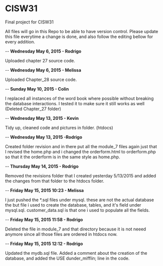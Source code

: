 # CISW31
Final project for CISW31

All files will go in this Repo to be able to have version control.
Please update this file everytime a change is done, and also follow the editing bellow for every addition.


--
<b>Wednesday May 6, 2015 - Rodrigo</b>

Uploaded chapter 27 source code.

--
<b>Wednesday May 6, 2015 - Melissa</b>

Uploaded Chapter_28 source code.

--
<b>Sunday May 10, 2015 - Colin</b>

I replaced all instances of the word book where possible without
breaking the database interactions. I tested it to make sure it still works as well
(Deleted Chapter_27 folder)

--
<b>Wednesday May 13, 2015 - Kevin</b>

Tidy up, cleaned code and pictures in folder. (htdocs)

--
<b>Wednesday May 13, 2015 -Rodrigo</b>

Created folder revision and in there put all the module_7 files again just that I revised the home.php and i changed the orderform.html to orderform.php so that it the orderform is in the same style as home.php.

--
<b>Thursday May 14, 2015 - Rodrigo</b>

Removed the revisions folder that I created yesterday 5/13/2015 and added the changes from that folder to the htdocs folder.

--
<b>Friday May 15, 2015 10:23 - Melissa</b>

I just pushed the *.sql files under mysql. these are not the actual database the but file i used to create the database, tables, and it's field under mysql.sql.  customer_data.sql is that one i used to populate all the fields. 

--
<b>Friday May 15, 2015 11:58 - Rodrigo</b>

Deleted the file in module_7 and that directory because it is not neeed anymore since all those files are ordered in htdocs now.

--
<b>Friday May 15, 2015 12:12 - Rodrigo</b>

Updated the mydb.sql file. Added a comment about the creation of the database, and added the   USE dunder_mifflin;  line in the code.

